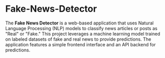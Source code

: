 # Fake-News-Detector
The **Fake News Detector** is a web-based application that uses Natural Language Processing (NLP) models to classify news articles or posts as "Real" or "Fake." This project leverages a machine learning model trained on labeled datasets of fake and real news to provide predictions. The application features a simple frontend interface and an API backend for predictions.
